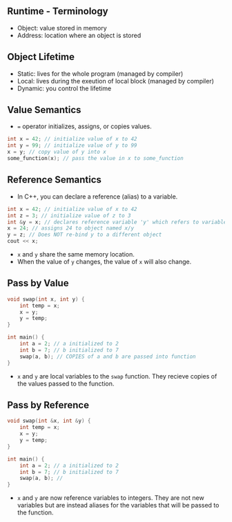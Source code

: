 ## Runtime - Terminology

- Object: value stored in memory
- Address: location where an object is stored

## Object Lifetime

- Static: lives for the whole program (managed by compiler)
- Local: lives during the exeution of local block (managed by compiler)
- Dynamic: you control the lifetime

## Value Semantics

- `=` operator initializes, assigns, or copies values.

```cpp
int x = 42; // initialize value of x to 42
int y = 99; // initialize value of y to 99
x = y; // copy value of y into x
some_function(x); // pass the value in x to some_function
```

## Reference Semantics
- In C++, you can declare a reference (alias) to a variable.

```cpp
int x = 42; // initialize value of x to 42
int z = 3; // initialize value of z to 3
int &y = x; // declares reference variable 'y' which refers to variable 'x'
x = 24; // assigns 24 to object named x/y
y = z; // Does NOT re-bind y to a different object
cout << x;
```
- `x` and `y` share the same memory location.
- When the value of `y` changes, the value of `x` will also change.

## Pass by Value

```cpp
void swap(int x, int y) {
    int temp = x;
    x = y;
    y = temp;
}

int main() {
    int a = 2; // a initialized to 2
    int b = 7; // b initialized to 7
    swap(a, b); // COPIES of a and b are passed into function
}
```

- `x` and `y` are local variables to the `swap` function. They recieve copies of the values passed to the function.

## Pass by Reference
```cpp
void swap(int &x, int &y) {
    int temp = x;
    x = y;
    y = temp;
}

int main() {
    int a = 2; // a initialized to 2
    int b = 7; // b initialized to 7
    swap(a, b); //
}
```
- `x` and `y` are now reference variables to integers. They are not new variables but are instead aliases for the variables that will be passed to the function.
